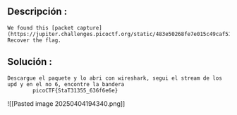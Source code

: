 ## Descripción :
	We found this [packet capture](https://jupiter.challenges.picoctf.org/static/483e50268fe7e015c49caf51a69063d0/capture.pcap). Recover the flag.
## Solución :
	Descargue el paquete y lo abri con wireshark, segui el stream de los upd y en el no 6, encontre la bandera
			picoCTF{StaT31355_636f6e6e}
			
![[Pasted image 20250404194340.png]]